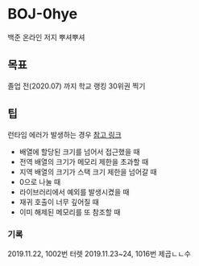 # BOJ-0hye
백준 온라인 저지 뿌셔뿌셔

## 목표

졸업 전(2020.07) 까지 학교 랭킹 30위권 찍기

## 팁
런타임 에러가 발생하는 경우 [참고 링크](https://www.acmicpc.net/board/view/22980)
- 배열에 할당된 크기를 넘어서 접근했을 때
- 전역 배열의 크기가 메모리 제한을 초과할 때
- 지역 배열의 크기가 스택 크기 제한을 넘어갈 때
- 0으로 나눌 때
- 라이브러리에서 예외를 발생시켰을 때
- 재귀 호출이 너무 깊어질 때
- 이미 해제된 메모리를 또 참조할 때

### 기록

2019.11.22, 1002번 터렛
2019.11.23~24, 1016번 제곱ㄴㄴ수
